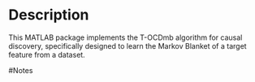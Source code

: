 # Description
This MATLAB package implements the T-OCDmb algorithm for causal discovery, specifically designed to learn the Markov Blanket of a target feature from a dataset.


#Notes
